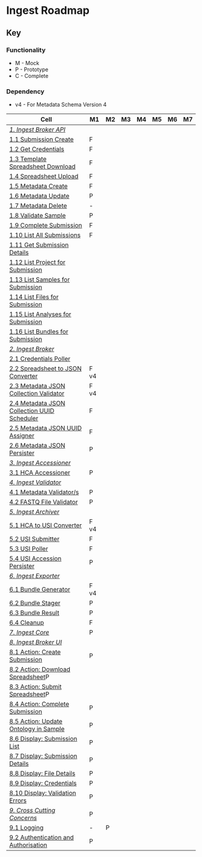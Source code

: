 # Ingest Roadmap

## Key
###  Functionality
* M - Mock
* P - Prototype
* C - Complete
### Dependency
* v4 - For Metadata Schema Version 4

|Cell|M1|M2|M3|M4|M5|M6|M7|
|----|--|--|--|--|--|--|--|
|_[1. Ingest Broker API](#1-ingest-broker-apihttpsgithubcomhumancellatlasingest-broker-api)_||
|[1.1 Submission Create](#11-submission-create)|F| | | | | | |
|[1.2 Get Credentials](#12-get-credentials)|F| | | | | | |
|[1.3 Template Spreadsheet Download](#13-template-spreadsheet-download)|F| | | | | | |
|[1.4 Spreadsheet Upload](#14-spreadsheet-upload)|F| | | | | | |
|[1.5 Metadata Create](#15-metadata-create)|F| | | | | | |
|[1.6 Metadata Update](#16-metadata-update)|P| | | | | | |
|[1.7 Metadata Delete](#17-metadata-delete)|-| | | | | | |
|[1.8 Validate Sample](#18-validate-sample)|P| | | | | | |
|[1.9 Complete Submission](#19-complete-submission)|F| | | | | | |
|[1.10 List All Submissions](#110-list-all-submissions)|F| | | | | | |
|[1.11 Get Submission Details](#111-get-submission-details)| | | | | | | |
|[1.12 List Project for Submission](#112-list-project-for-submission)| | | | | | | |
|[1.13 List Samples for Submission](#113-list-samples-for-submission)| | | | | | | |
|[1.14 List Files for Submission](#114-list-files-for-submission)| | | | | | | |
|[1.15 List Analyses for Submission](#115-list-analyses-for-submission)| | | | | | | |
|[1.16 List Bundles for Submission](#116-list-bundles-for-submission)| | | | | | | |
|_[2. Ingest Broker](#2-ingest-brokerhttpsgithubcomhumancellatlasingest-broker)_| | | | | | | |
|[2.1 Credentials Poller](#21-credentials-poller)| | | | | | | |
|[2.2 Spreadsheet to JSON Converter](#22-spreadsheet-to-json-converter)|F v4| | | | | | |
|[2.3 Metadata JSON Collection Validator](#23-metadata-json-collection-validator)|F v4 | | | | | | |
|[2.4 Metadata JSON Collection UUID Scheduler](#24-metadata-json-collection-uuid-scheduler)|F | | | | | | |
|[2.5 Metadata JSON UUID Assigner](#25-metadata-json-uuid-assigner)|F| | | | | | |
|[2.6 Metadata JSON Persister](#26-metadata-json-persister)|P| | | | | | |
|_[3. Ingest Accessioner](#3-ingest-accessionerhttpsgithubcomhumancellatlasingest-accessioner)_| | | | | | | |
|[3.1 HCA Accessioner](#31-hca-accessioner)|P| | | | | | |
|_[4. Ingest Validator](#4-ingest-validatorhttpsgithubcomhumancellatlasingest-validator)_| | | | | | | |
|[4.1 Metadata Validator/s](#41-metadata-validators)|P| | | | | | |
|[4.2 FASTQ File Validator](#42-fastq-file-validator)|P| | | | | | |
|_[5. Ingest Archiver](#5-ingest-archiverhttpsgithubcomhumancellatlasingest-archiver)_| | | | | | | |
|[5.1 HCA to USI Converter](#51-hca-to-usi-converterhttpsgithubcomhumancellatlasingest-archiverblobmasterarchiverconverterpy)|F v4| | | | | | |
|[5.2 USI Submitter](#52-usi-submitter)|F| | | | | | |
|[5.3 USI Poller](#53-usi-poller)|F| | | | | | |
|[5.4 USI Accession Persister](#54-usi-accession-persister)|P| | | | | | |
|_[6. Ingest Exporter](#6-ingest-exporterhttpsgithubcomhumancellatlasingest-exporter)_| | | | | | | |
|[6.1 Bundle Generator](#61-bundle-generator)|F v4| | | | | | |
|[6.2 Bundle Stager](#62-bundle-stager)|P| | | | | | |
|[6.3 Bundle Result](#63-bundle-result)|P| | | | | | |
|[6.4 Cleanup](#64-cleanup)|F| | | | | | |
|_[7. Ingest Core](#7-ingest-core)_|P| | | | | | |
|_[8. Ingest Broker UI](#8-ingest-broker-ui)_| | | | | | | |
|[8.1 Action: Create Submission](#81-action-create-submission)|P| | | | | | |
|[8.2 Action: Download Spreadsheet](#82-action-download-spreadsheet)P| | | | | | |
|[8.3 Action: Submit Spreadsheet](#83-action-submit-spreadsheet)P| | | | | | |
|[8.4 Action: Complete Submission](#84-action-complete-submission)|P| | | | | | |
|[8.5 Action: Update Ontology in Sample](#85-action-update-ontology-in-sample)|P| | | | | | |
|[8.6 Display: Submission List](#86-display-submission-list)|P| | | | | | |
|[8.7 Display: Submission Details](#87-display-submission-details)|P| | | | | | |
|[8.8 Display: File Details](#88-display-file-details)|P| | | | | | |
|[8.9 Display: Credentials](#89-display-credentials)|P| | | | | | |
|[8.10 Display: Validation Errors](#810-display-validation-errors)|P| | | | | | |
|_[9. Cross Cutting Concerns](#9-cross-cutting-concerns)_|P| | | | | | |
|[9.1 Logging](#91-logging)|-|P| | | | | |
|[9.2 Authentication and Authorisation](#92-authentication-and-authorisation)|P|| | | | | |  
